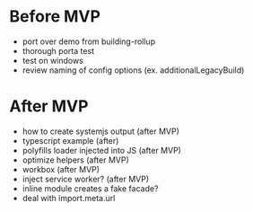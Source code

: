 # Before MVP

- port over demo from building-rollup
- thorough porta test
- test on windows
- review naming of config options (ex. additionalLegacyBuild)

# After MVP

- how to create systemjs output (after MVP)
- typescript example (after)
- polyfills loader injected into JS (after MVP)
- optimize helpers (after MVP)
- workbox (after MVP)
- inject service worker? (after MVP)
- inline module creates a fake facade?
- deal with import.meta.url
